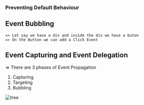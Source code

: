 ### Preventing Default Behaviour 

## Event Bubbling 
    => Let say we have a div and inside the div we have a buton 
    => On the Button we can add a Click Event 
## Event Capturing and Event Delegation

=> There are 3 phases of Event Propagation 
1) Capturing 
2) Targeting
3) Bubbling

![tree](https://github.com/thebiswaranjan-79/Advance-JavaScript-Dom/assets/154582279/74cc9f7f-6c23-4f03-b637-9400e102878e)
